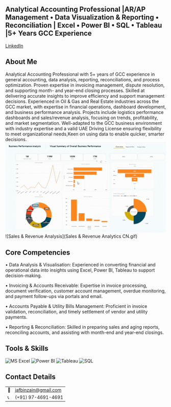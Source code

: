 ## Analytical Accounting Professional |AR/AP Management • Data Visualization & Reporting • Reconciliation | Excel • Power BI • SQL • Tableau |5+ Years GCC Experience
[LinkedIn](https://www.linkedin.com/in/jafbinzain)
## About Me
Analytical Accounting Professional with 5+ years of GCC experience in general accounting, data analysis, reporting, reconciliations, and process optimization. Proven expertise in invoicing management, dispute resolution, and supporting month- and year-end closing processes. Skilled at delivering accurate insights to improve efficiency and support management decisions.
Experienced in Oil & Gas and Real Estate industries across the GCC market, with expertise in financial operations, dashboard development, and business performance analysis. 
Projects include logistics performance dashboards and sales/revenue analysis, focusing on trends, profitability, and market segmentation.
Well-adapted to the GCC business environment with industry expertise and a valid UAE Driving License ensuring flexibility to meet organizational needs,Keen on using data to enable quicker, smarter decisions.
![Business Perfomance Analysis](181025.gif)
![Sales & Revenue Analysis](Sales & Revenue Analytics CN.gif)
## Core Competencies
• Data Analysis & Visualisation: Experienced in converting financial and operational data into insights using Excel, Power BI, Tableau to support decision-making.

• Invoicing & Accounts Receivable: Expertise in invoice processing, document verification, customer account management, overdue monitoring, and payment follow-ups via portals and email.

• Accounts Payable & Utility Bills Management: Proficient in invoice validation, reconciliation, and timely settlement of vendor and utility payments.

• Reporting & Reconciliation: Skilled in preparing sales and aging reports, reconciling accounts, and assisting with month-end and year-end closings.

## Tools & Skills
![MS Excel](https://img.shields.io/badge/-Excel-217346?logo=Microsoft-Excel&logoColor=white) 
![Power BI](https://img.shields.io/badge/-Power%20BI-239120?logo=Power-BI&logoColor=white) 
![Tableau](https://img.shields.io/badge/-Tableau-E97627?logo=Tableau&logoColor=white)
![SQL](https://img.shields.io/badge/-SQL-CC2927?logo=MySQL&logoColor=white)
## Contact Details    
<table>
  <tbody>
    <tr>
      <td>📧</td>
      <td><a href="mailto:jafbinzain@gmail.com">jafbinzain@gmail.com</a></td>
    </tr>
    <tr>
      <td>📞</td>
      <td>(+91) 97-4691-4691</td>
